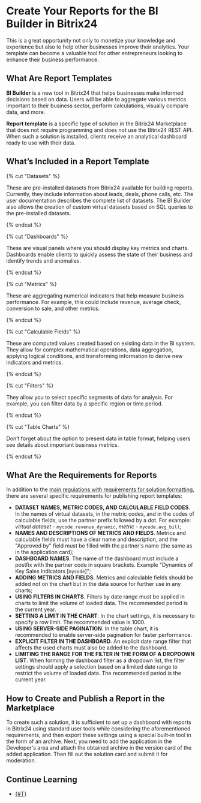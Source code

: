 # Create Your Reports for the BI Builder in Bitrix24

This is a great opportunity not only to monetize your knowledge and experience but also to help other businesses improve their analytics. Your template can become a valuable tool for other entrepreneurs looking to enhance their business performance.

## What Are Report Templates

**BI Builder** is a new tool in Bitrix24 that helps businesses make informed decisions based on data. Users will be able to aggregate various metrics important to their business sector, perform calculations, visually compare data, and more.

**Report template** is a specific type of solution in the Bitrix24 Marketplace that does not require programming and does not use the Bitrix24 REST API. When such a solution is installed, clients receive an analytical dashboard ready to use with their data.

## What’s Included in a Report Template

{% cut "Datasets" %}

These are pre-installed datasets from Bitrix24 available for building reports. Currently, they include information about leads, deals, phone calls, etc. The user documentation describes the complete list of datasets. The BI Builder also allows the creation of custom virtual datasets based on SQL queries to the pre-installed datasets.

{% endcut %}

{% cut "Dashboards" %}

These are visual panels where you should display key metrics and charts. Dashboards enable clients to quickly assess the state of their business and identify trends and anomalies.

{% endcut %}

{% cut "Metrics" %}

These are aggregating numerical indicators that help measure business performance. For example, this could include revenue, average check, conversion to sale, and other metrics.

{% endcut %}

{% cut "Calculable Fields" %}

These are computed values created based on existing data in the BI system. They allow for complex mathematical operations, data aggregation, applying logical conditions, and transforming information to derive new indicators and metrics.

{% endcut %}

{% cut "Filters" %}

They allow you to select specific segments of data for analysis. For example, you can filter data by a specific region or time period.

{% endcut %}

{% cut "Table Charts" %}

Don’t forget about the option to present data in table format, helping users see details about important business metrics.

{% endcut %}

## What Are the Requirements for Reports

In addition to the [main regulations with requirements for solution formatting](https://vendors.bitrix24.com/doc/en/moderator_rules_rest.php), there are several specific requirements for publishing report templates:

- **DATASET NAMES, METRIC CODES, AND CALCULABLE FIELD CODES**. In the names of virtual datasets, in the metric codes, and in the codes of calculable fields, use the partner prefix followed by a dot. For example: _virtual dataset_ - `mycode.revenue_dynamic`, _metric_ - `mycode.avg_bill`;
- **NAMES AND DESCRIPTIONS OF METRICS AND FIELDS**. Metrics and calculable fields must have a clear name and description, and the "Approved by" field must be filled with the partner's name (the same as in the application card);
- **DASHBOARD NAMES**. The name of the dashboard must include a postfix with the partner code in square brackets. Example "Dynamics of Key Sales Indicators [`mycode`]";
- **ADDING METRICS AND FIELDS**. Metrics and calculable fields should be added not on the chart but in the data source for further use in any charts;
- **USING FILTERS IN CHARTS**. Filters by date range must be applied in charts to limit the volume of loaded data. The recommended period is the current year.
- **SETTING A LIMIT IN THE CHART**. In the chart settings, it is necessary to specify a row limit. The recommended value is 1000.
- **USING SERVER-SIDE PAGINATION**. In the table chart, it is recommended to enable server-side pagination for faster performance.
- **EXPLICIT FILTER IN THE DASHBOARD**. An explicit date range filter that affects the used charts must also be added to the dashboard.
- **LIMITING THE RANGE FOR THE FILTER IN THE FORM OF A DROPDOWN LIST**. When forming the dashboard filter as a dropdown list, the filter settings should apply a selection based on a limited date range to restrict the volume of loaded data. The recommended period is the current year.

## How to Create and Publish a Report in the Marketplace

To create such a solution, it is sufficient to set up a dashboard with reports in Bitrix24 using standard user tools while considering the aforementioned requirements, and then export these settings using a special built-in tool in the form of an archive. Next, you need to add the application in the Developer's area and attach the obtained archive in the version card of the added application. Then fill out the solution card and submit it for moderation.

## Continue Learning

- [{#T}](common-requirements.md)